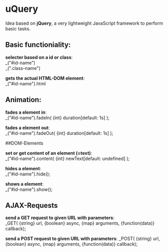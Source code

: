 # uQuery
Idea based on **jQuery**, a very lightweight JavaScript framework to perform basic tasks.

## Basic functioniality:

**selecter based on a id or class**:  
_("#id-name")  
_(".class-name")  

**gets the actual HTML-DOM element**:  
_("#id-name").html

## Animation:

**fades a element in**:  
_("#id-name").fadeIn( {int} duration[default: 1s] );

**fades a element out**:  
_("#id-name").fadeOut( {int} duration[default: 1s] );

##DOM-Elements

**set or get content of an element (=text)**:  
_("#id-name").content( {int} newText[default: undefined] );

**hides a element**:  
_("#id-name").hide();

**shows a element**:  
_("#id-name").show();

## AJAX-Requests

**send a GET request to given URL with parameters**:  
_GET( {string} url, {boolean} async, {map} arguments, {function(data)} callback);

**send a POST request to given URL with parameters**:
_POST( {string} url, {boolean} async, {map} arguments, {function(data)} callback);
